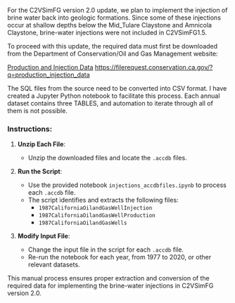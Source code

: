 For the C2VSimFG version 2.0 update, we plan to implement the injection of brine water back into geologic formations. Since some of these injections occur at shallow depths below the Mid_Tulare Claystone and Amnicola Claystone, brine-water injections were not included in C2VSimFG1.5. 

To proceed with this update, the required data must first be downloaded from the Department of Conservation/Oil and Gas Management website:

[Production and Injection Data](https://filerequest.conservation.ca.gov/?q=production_injection_data)
https://filerequest.conservation.ca.gov/?q=production_injection_data

The SQL files from the source need to be converted into CSV format. I have created a Jupyter Python notebook to facilitate this process. Each annual dataset contains three TABLES, and automation to iterate through all of them is not possible.

### Instructions:
1. **Unzip Each File**:
   - Unzip the downloaded files and locate the `.accdb` files.

2. **Run the Script**:
   - Use the provided notebook `injections_accdbfiles.ipynb` to process each `.accdb` file.
   - The script identifies and extracts the following files:
     - `1987CaliforniaOilandGasWellInjection`
     - `1987CaliforniaOilandGasWellProduction`
     - `1987CaliforniaOilandGasWells`

3. **Modify Input File**:
   - Change the input file in the script for each `.accdb` file.
   - Re-run the notebook for each year, from 1977 to 2020, or other relevant datasets.

This manual process ensures proper extraction and conversion of the required data for implementing the brine-water injections in C2VSimFG version 2.0.
